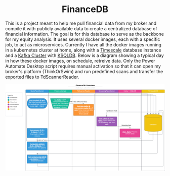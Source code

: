 <h1 align="center">FinanceDB</h1>

This is a project meant to help me pull financial data from my broker and compile it with publicly available data to create a centralized database of financial information. The goal is for this database to serve as the backbone for my equity analysis. It uses several docker images, each with a specific job, to act as microservices. Currently I have all the docker images running in a kubernetes cluster at home, along with a [Timescale](https://www.timescale.com/) database instance and a [Kafka Cluster](https://kafka.apache.org/) with [KSQLDB](https://ksqldb.io/). Below is a diagram showing a typical day in how these docker images, on schedule, retreive data. Only the Power Automate Desktop script requires manual activation so that it can open my broker's platform (ThinkOrSwim) and run predefined scans and transfer the exported files to TdScannerReader.

![Overview Diagram](./FinanceDB%20Overview.png)
